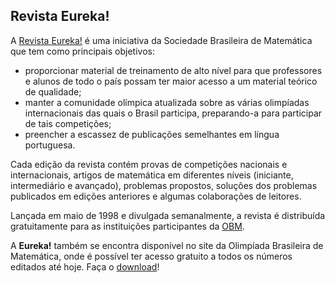 ## Revista Eureka!

A [Revista Eureka!](http://www.obm.org.br/opencms/revista_eureka/) é uma iniciativa da Sociedade Brasileira de Matemática que tem como principais objetivos:

- proporcionar material de treinamento de alto nível para que professores e alunos de todo o país possam ter maior acesso a um material teórico de qualidade;
- manter a comunidade olímpica atualizada sobre as várias olimpíadas internacionais das quais o Brasil participa, preparando-a para participar de tais competições;
- preencher a escassez de publicações semelhantes em língua portuguesa. 

Cada edição da revista contém provas de competições nacionais e internacionais, artigos de matemática em diferentes níveis (iniciante, intermediário e avançado), problemas propostos, soluções dos problemas publicados em edições anteriores e algumas colaborações de leitores. 

Lançada em maio de 1998 e divulgada semanalmente, a revista é distribuída gratuitamente para as instituições participantes da [OBM](). 

A __Eureka!__ também se encontra disponível no site da Olimpíada Brasileira de Matemática, onde é possível ter acesso gratuito a todos os números editados até hoje. Faça o [download]()!
